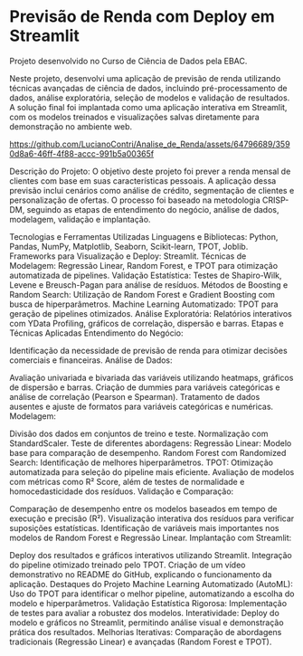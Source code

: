 # Previsão de Renda com Deploy em Streamlit
Projeto desenvolvido no Curso de Ciência de Dados pela EBAC.


Neste projeto, desenvolvi uma aplicação de previsão de renda utilizando técnicas avançadas de ciência de dados, incluindo pré-processamento de dados, análise exploratória, seleção de modelos e validação de resultados. A solução final foi implantada como uma aplicação interativa em Streamlit, com os modelos treinados e visualizações salvas diretamente para demonstração no ambiente web.

https://github.com/LucianoContri/Analise_de_Renda/assets/64796689/3590d8a6-46ff-4f88-accc-991b5a00365f

Descrição do Projeto:
O objetivo deste projeto foi prever a renda mensal de clientes com base em suas características pessoais. A aplicação dessa previsão inclui cenários como análise de crédito, segmentação de clientes e personalização de ofertas. O processo foi baseado na metodologia CRISP-DM, seguindo as etapas de entendimento do negócio, análise de dados, modelagem, validação e implantação.

Tecnologias e Ferramentas Utilizadas
Linguagens e Bibliotecas: Python, Pandas, NumPy, Matplotlib, Seaborn, Scikit-learn, TPOT, Joblib.
Frameworks para Visualização e Deploy: Streamlit.
Técnicas de Modelagem: Regressão Linear, Random Forest, e TPOT para otimização automatizada de pipelines.
Validação Estatística: Testes de Shapiro-Wilk, Levene e Breusch-Pagan para análise de resíduos.
Métodos de Boosting e Random Search: Utilização de Random Forest e Gradient Boosting com busca de hiperparâmetros.
Machine Learning Automatizado: TPOT para geração de pipelines otimizados.
Análise Exploratória: Relatórios interativos com YData Profiling, gráficos de correlação, dispersão e barras.
Etapas e Técnicas Aplicadas
Entendimento do Negócio:

Identificação da necessidade de previsão de renda para otimizar decisões comerciais e financeiras.
Análise de Dados:

Avaliação univariada e bivariada das variáveis utilizando heatmaps, gráficos de dispersão e barras.
Criação de dummies para variáveis categóricas e análise de correlação (Pearson e Spearman).
Tratamento de dados ausentes e ajuste de formatos para variáveis categóricas e numéricas.
Modelagem:

Divisão dos dados em conjuntos de treino e teste.
Normalização com StandardScaler.
Teste de diferentes abordagens:
Regressão Linear: Modelo base para comparação de desempenho.
Random Forest com Randomized Search: Identificação de melhores hiperparâmetros.
TPOT: Otimização automatizada para seleção do pipeline mais eficiente.
Avaliação de modelos com métricas como R² Score, além de testes de normalidade e homocedasticidade dos resíduos.
Validação e Comparação:

Comparação de desempenho entre os modelos baseados em tempo de execução e precisão (R²).
Visualização interativa dos resíduos para verificar suposições estatísticas.
Identificação de variáveis mais importantes nos modelos de Random Forest e Regressão Linear.
Implantação com Streamlit:

Deploy dos resultados e gráficos interativos utilizando Streamlit.
Integração do pipeline otimizado treinado pelo TPOT.
Criação de um vídeo demonstrativo no README do GitHub, explicando o funcionamento da aplicação.
Destaques do Projeto
Machine Learning Automatizado (AutoML): Uso do TPOT para identificar o melhor pipeline, automatizando a escolha do modelo e hiperparâmetros.
Validação Estatística Rigorosa: Implementação de testes para avaliar a robustez dos modelos.
Interatividade: Deploy do modelo e gráficos no Streamlit, permitindo análise visual e demonstração prática dos resultados.
Melhorias Iterativas: Comparação de abordagens tradicionais (Regressão Linear) e avançadas (Random Forest e TPOT).
